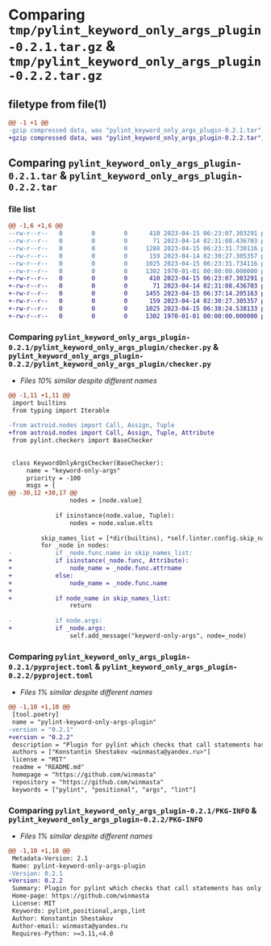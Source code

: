# Comparing `tmp/pylint_keyword_only_args_plugin-0.2.1.tar.gz` & `tmp/pylint_keyword_only_args_plugin-0.2.2.tar.gz`

## filetype from file(1)

```diff
@@ -1 +1 @@
-gzip compressed data, was "pylint_keyword_only_args_plugin-0.2.1.tar", max compression
+gzip compressed data, was "pylint_keyword_only_args_plugin-0.2.2.tar", max compression
```

## Comparing `pylint_keyword_only_args_plugin-0.2.1.tar` & `pylint_keyword_only_args_plugin-0.2.2.tar`

### file list

```diff
@@ -1,6 +1,6 @@
--rw-r--r--   0        0        0      410 2023-04-15 06:23:07.303291 pylint_keyword_only_args_plugin-0.2.1/README.md
--rw-r--r--   0        0        0       71 2023-04-14 02:31:08.436703 pylint_keyword_only_args_plugin-0.2.1/pylint_keyword_only_args_plugin/__init__.py
--rw-r--r--   0        0        0     1288 2023-04-15 06:23:31.730116 pylint_keyword_only_args_plugin-0.2.1/pylint_keyword_only_args_plugin/checker.py
--rw-r--r--   0        0        0      159 2023-04-14 02:30:27.305357 pylint_keyword_only_args_plugin-0.2.1/pylint_keyword_only_args_plugin/keyword_only_args.py
--rw-r--r--   0        0        0     1025 2023-04-15 06:23:31.734116 pylint_keyword_only_args_plugin-0.2.1/pyproject.toml
--rw-r--r--   0        0        0     1302 1970-01-01 00:00:00.000000 pylint_keyword_only_args_plugin-0.2.1/PKG-INFO
+-rw-r--r--   0        0        0      410 2023-04-15 06:23:07.303291 pylint_keyword_only_args_plugin-0.2.2/README.md
+-rw-r--r--   0        0        0       71 2023-04-14 02:31:08.436703 pylint_keyword_only_args_plugin-0.2.2/pylint_keyword_only_args_plugin/__init__.py
+-rw-r--r--   0        0        0     1455 2023-04-15 06:37:14.205163 pylint_keyword_only_args_plugin-0.2.2/pylint_keyword_only_args_plugin/checker.py
+-rw-r--r--   0        0        0      159 2023-04-14 02:30:27.305357 pylint_keyword_only_args_plugin-0.2.2/pylint_keyword_only_args_plugin/keyword_only_args.py
+-rw-r--r--   0        0        0     1025 2023-04-15 06:38:24.538133 pylint_keyword_only_args_plugin-0.2.2/pyproject.toml
+-rw-r--r--   0        0        0     1302 1970-01-01 00:00:00.000000 pylint_keyword_only_args_plugin-0.2.2/PKG-INFO
```

### Comparing `pylint_keyword_only_args_plugin-0.2.1/pylint_keyword_only_args_plugin/checker.py` & `pylint_keyword_only_args_plugin-0.2.2/pylint_keyword_only_args_plugin/checker.py`

 * *Files 10% similar despite different names*

```diff
@@ -1,11 +1,11 @@
 import builtins
 from typing import Iterable
 
-from astroid.nodes import Call, Assign, Tuple
+from astroid.nodes import Call, Assign, Tuple, Attribute
 from pylint.checkers import BaseChecker
 
 
 class KeywordOnlyArgsChecker(BaseChecker):
     name = "keyword-only-args"
     priority = -100
     msgs = {
@@ -30,12 +30,17 @@
                 nodes = [node.value]
 
             if isinstance(node.value, Tuple):
                 nodes = node.value.elts
 
         skip_names_list = [*dir(builtins), *self.linter.config.skip_names_list.split(","), "Path"]
         for _node in nodes:
-            if _node.func.name in skip_names_list:
+            if isinstance(_node.func, Attribute):
+                node_name = _node.func.attrname
+            else:
+                node_name = _node.func.name
+
+            if node_name in skip_names_list:
                 return
 
-            if node.args:
+            if _node.args:
                 self.add_message("keyword-only-args", node=_node)
```

### Comparing `pylint_keyword_only_args_plugin-0.2.1/pyproject.toml` & `pylint_keyword_only_args_plugin-0.2.2/pyproject.toml`

 * *Files 1% similar despite different names*

```diff
@@ -1,10 +1,10 @@
 [tool.poetry]
 name = "pylint-keyword-only-args-plugin"
-version = "0.2.1"
+version = "0.2.2"
 description = "Plugin for pylint which checks that call statements has only keyword args"
 authors = ["Konstantin Shestakov <winmasta@yandex.ru>"]
 license = "MIT"
 readme = "README.md"
 homepage = "https://github.com/winmasta"
 repository = "https://github.com/winmasta"
 keywords = ["pylint", "positional", "args", "lint"]
```

### Comparing `pylint_keyword_only_args_plugin-0.2.1/PKG-INFO` & `pylint_keyword_only_args_plugin-0.2.2/PKG-INFO`

 * *Files 1% similar despite different names*

```diff
@@ -1,10 +1,10 @@
 Metadata-Version: 2.1
 Name: pylint-keyword-only-args-plugin
-Version: 0.2.1
+Version: 0.2.2
 Summary: Plugin for pylint which checks that call statements has only keyword args
 Home-page: https://github.com/winmasta
 License: MIT
 Keywords: pylint,positional,args,lint
 Author: Konstantin Shestakov
 Author-email: winmasta@yandex.ru
 Requires-Python: >=3.11,<4.0
```

